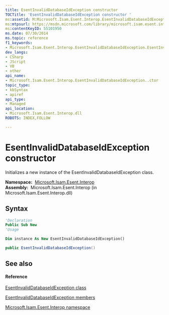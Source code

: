 ```yaml
---
title: EsentInvalidDatabaseIdException constructor 
TOCTitle: 'EsentInvalidDatabaseIdException constructor '
ms:assetid: M:Microsoft.Isam.Esent.Interop.EsentInvalidDatabaseIdException.#ctor
ms:mtpsurl: https://msdn.microsoft.com/library/microsoft.isam.esent.interop.esentinvaliddatabaseidexception.esentinvaliddatabaseidexception(v=EXCHG.10)
ms:contentKeyID: 55101950
ms.date: 07/30/2014
ms.topic: reference
f1_keywords:
- Microsoft.Isam.Esent.Interop.EsentInvalidDatabaseIdException.EsentInvalidDatabaseIdException
dev_langs:
- CSharp
- JScript
- VB
- other
api_name: 
- Microsoft.Isam.Esent.Interop.EsentInvalidDatabaseIdException..ctor
topic_type: 
- kbSyntax
- apiref
api_type: 
- Managed
api_location: 
- Microsoft.Isam.Esent.Interop.dll
ROBOTS: INDEX,FOLLOW

---
```


# EsentInvalidDatabaseIdException constructor

Initializes a new instance of the EsentInvalidDatabaseIdException class.

**Namespace:**  [Microsoft.Isam.Esent.Interop](hh596136\(v=exchg.10\).md)  
**Assembly:**  Microsoft.Isam.Esent.Interop (in Microsoft.Isam.Esent.Interop.dll)

## Syntax

``` vb
'Declaration
Public Sub New
'Usage

Dim instance As New EsentInvalidDatabaseIdException()
```

``` csharp
public EsentInvalidDatabaseIdException()
```

## See also

#### Reference

[EsentInvalidDatabaseIdException class](dn319512\(v=exchg.10\).md)

[EsentInvalidDatabaseIdException members](dn319481\(v=exchg.10\).md)

[Microsoft.Isam.Esent.Interop namespace](hh596136\(v=exchg.10\).md)

